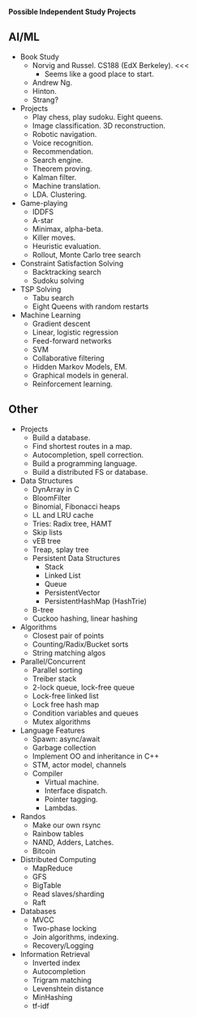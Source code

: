 **Possible Independent Study Projects**

## AI/ML

* Book Study
    * Norvig and Russel. CS188 (EdX Berkeley). <<<
        * Seems like a good place to start.
    * Andrew Ng.
    * Hinton.
    * Strang?
* Projects
    * Play chess, play sudoku. Eight queens.
    * Image classification. 3D reconstruction.
    * Robotic navigation.
    * Voice recognition.
    * Recommendation.
    * Search engine.
    * Theorem proving.
    * Kalman filter.
    * Machine translation.
    * LDA. Clustering.
* Game-playing
    * IDDFS
    * A-star
    * Minimax, alpha-beta.
    * Killer moves.
    * Heuristic evaluation.
    * Rollout, Monte Carlo tree search
* Constraint Satisfaction Solving
    * Backtracking search
    * Sudoku solving
* TSP Solving
    * Tabu search
    * Eight Queens with random restarts
* Machine Learning
    * Gradient descent
    * Linear, logistic regression
    * Feed-forward networks
    * SVM
    * Collaborative filtering
    * Hidden Markov Models, EM.
    * Graphical models in general.
    * Reinforcement learning.

## Other

* Projects
    * Build a database.
    * Find shortest routes in a map.
    * Autocompletion, spell correction.
    * Build a programming language.
    * Build a distributed FS or database.
* Data Structures
    * DynArray in C
    * BloomFilter
    * Binomial, Fibonacci heaps
    * LL and LRU cache
    * Tries: Radix tree, HAMT
    * Skip lists
    * vEB tree
    * Treap, splay tree
    * Persistent Data Structures
        * Stack
        * Linked List
        * Queue
        * PersistentVector
        * PersistentHashMap (HashTrie)
    * B-tree
    * Cuckoo hashing, linear hashing
* Algorithms
    * Closest pair of points
    * Counting/Radix/Bucket sorts
    * String matching algos
* Parallel/Concurrent
    * Parallel sorting
    * Treiber stack
    * 2-lock queue, lock-free queue
    * Lock-free linked list
    * Lock free hash map
    * Condition variables and queues
    * Mutex algorithms
* Language Features
    * Spawn: async/await
    * Garbage collection
    * Implement OO and inheritance in C++
    * STM, actor model, channels
    * Compiler
        * Virtual machine.
        * Interface dispatch.
        * Pointer tagging.
        * Lambdas.
* Randos
    * Make our own rsync
    * Rainbow tables
    * NAND, Adders, Latches.
    * Bitcoin
* Distributed Computing
    * MapReduce
    * GFS
    * BigTable
    * Read slaves/sharding
    * Raft
* Databases
    * MVCC
    * Two-phase locking
    * Join algorithms, indexing.
    * Recovery/Logging
* Information Retrieval
    * Inverted index
    * Autocompletion
    * Trigram matching
    * Levenshtein distance
    * MinHashing
    * tf-idf
